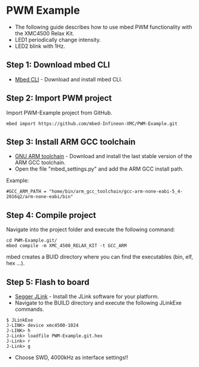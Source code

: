 # PWM Example

* The following guide describes how to use mbed PWM functionality with the XMC4500 Relax Kit.
* LED1 periodically change intensity.
* LED2 blink with 1Hz.

## Step 1: Download mbed CLI

* [Mbed CLI](https://docs.mbed.com/docs/mbed-os-handbook/en/latest/dev_tools/cli/#installing-mbed-cli) - Download and install mbed CLI.

## Step 2: Import PWM project

Import PWM-Example project from GitHub.

```
mbed import https://github.com/mbed-Infineon-XMC/PWM-Example.git
```

## Step 3: Install ARM GCC toolchain

* [GNU ARM toolchain](https://launchpad.net/gcc-arm-embedded) - Download and install the last stable version of the ARM GCC toolchain.
* Open the file "mbed_settings.py" and add the ARM GCC install path.

Example:
```
#GCC_ARM_PATH = "home/bin/arm_gcc_toolchain/gcc-arm-none-eabi-5_4-2016q2/arm-none-eabi/bin"
```
## Step 4: Compile project

Navigate into the project folder and execute the following command:
```
cd PWM-Example.git/
mbed compile -m XMC_4500_RELAX_KIT -t GCC_ARM
```
mbed creates a BUID directory where you can find the executables (bin, elf, hex ...).

## Step 5: Flash to board

* [Segger JLink](https://www.segger.com/downloads/jlink) - Install the JLink software for your platform.
* Navigate to the BUILD directory and execute the following JLinkExe commands.
```
$ JLinkExe
J-LINK> device xmc4500-1024
J-LINK> h
J-Link> loadfile PWM-Example.git.hex
J-Link> r
J-Link> g
```
* Choose SWD, 4000kHz as interface settings!!
